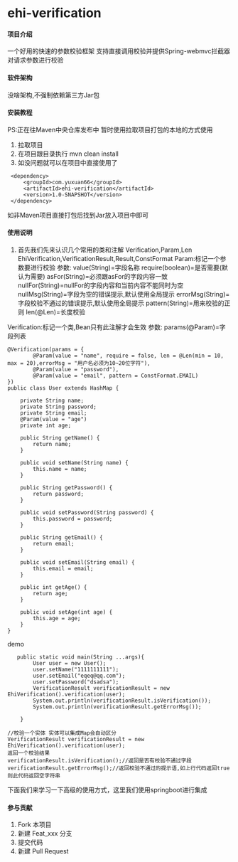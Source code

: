 # ehi-verification

#### 项目介绍
一个好用的快速的参数校验框架
支持直接调用校验并提供Spring-webmvc拦截器对请求参数进行校验

#### 软件架构
没啥架构,不强制依赖第三方Jar包


#### 安装教程
PS:正在往Maven中央仓库发布中
暂时使用拉取项目打包的本地的方式使用
1. 拉取项目
2. 在项目跟目录执行 mvn clean install
3. 如没问题就可以在项目中直接使用了

```
 <dependency>
     <groupId>com.yuxuan66</groupId>
     <artifactId>ehi-verification</artifactId>
     <version>1.0-SNAPSHOT</version>
 </dependency>
```
如非Maven项目直接打包后找到Jar放入项目中即可

#### 使用说明

1. 首先我们先来认识几个常用的类和注解
Verification,Param,Len
EhiVerification,VerificationResult,Result,ConstFormat
Param:标记一个参数要进行校验
参数:
value(String)=字段名称
require(boolean)=是否需要(默认为需要)
asFor(String)=必须跟asFor的字段内容一致
nullFor(String)=nullFor的字段内容和当前内容不能同时为空
nullMsg(String)=字段为空的错误提示,默认使用全局提示
errorMsg(String)=字段校验不通过的错误提示,默认使用全局提示
pattern(String)=用来校验的正则
len(@Len)=长度校验


Verification:标记一个类,Bean只有此注解才会生效
参数:
params(@Param)=字段列表


```
@Verification(params = {
        @Param(value = "name", require = false, len = @Len(min = 10, max = 20),errorMsg = "用户名必须为10~20位字符"),
        @Param(value = "password"),
        @Param(value = "email", pattern = ConstFormat.EMAIL)
})
public class User extends HashMap {

    private String name;
    private String password;
    private String email;
    @Param(value = "age")
    private int age;

    public String getName() {
        return name;
    }

    public void setName(String name) {
        this.name = name;
    }

    public String getPassword() {
        return password;
    }

    public void setPassword(String password) {
        this.password = password;
    }

    public String getEmail() {
        return email;
    }

    public void setEmail(String email) {
        this.email = email;
    }

    public int getAge() {
        return age;
    }

    public void setAge(int age) {
        this.age = age;
    }
}

```

demo

```
   public static void main(String ...args){
        User user = new User();
        user.setName("1111111111");
        user.setEmail("eqeq@qq.com");
        user.setPassword("dsadsa");
        VerificationResult verificationResult = new EhiVerification().verification(user);
        System.out.println(verificationResult.isVerification());
        System.out.println(verificationResult.getErrorMsg());

    }
```
```
//校验一个实体 实体可以集成Map会自动区分
VerificationResult verificationResult = new EhiVerification().verification(user);
返回一个校验结果
verificationResult.isVerification();//返回是否有校验不通过字段
verificationResult.getErrorMsg();//返回校验不通过的提示语,如上行代码返回true则此代码返回空字符串 
```
下面我们来学习一下高级的使用方式，这里我们使用springboot进行集成
#### 参与贡献

1. Fork 本项目
2. 新建 Feat_xxx 分支
3. 提交代码
4. 新建 Pull Request


